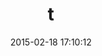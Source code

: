 ---
layout: post
title:  "t"
repo:   "sferik/t"
date:   2015-02-18 17:10:12
gemurl: http://sferik.github.com/t/
---